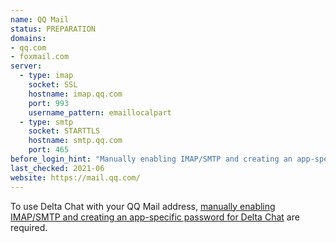 ```yaml
---
name: QQ Mail
status: PREPARATION
domains:
- qq.com
- foxmail.com
server:
  - type: imap
    socket: SSL
    hostname: imap.qq.com
    port: 993
    username_pattern: emaillocalpart
  - type: smtp
    socket: STARTTLS
    hostname: smtp.qq.com
    port: 465
before_login_hint: "Manually enabling IMAP/SMTP and creating an app-specific password for Delta Chat are required."
last_checked: 2021-06
website: https://mail.qq.com/
---
```


To use Delta Chat with your QQ Mail address, [manually enabling IMAP/SMTP and creating an app-specific password for Delta Chat](https://service.mail.qq.com/cgi-bin/help?subtype=1&id=28&no=331) are required.

